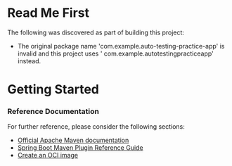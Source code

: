 # Read Me First

The following was discovered as part of building this project:

* The original package name 'com.example.auto-testing-practice-app' is invalid and this project uses '
  com.example.autotestingpracticeapp' instead.

# Getting Started

### Reference Documentation

For further reference, please consider the following sections:

* [Official Apache Maven documentation](https://maven.apache.org/guides/index.html)
* [Spring Boot Maven Plugin Reference Guide](https://docs.spring.io/spring-boot/docs/2.7.12/maven-plugin/reference/html/)
* [Create an OCI image](https://docs.spring.io/spring-boot/docs/2.7.12/maven-plugin/reference/html/#build-image)

